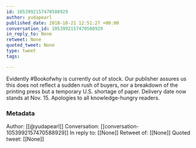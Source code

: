 ```yaml
---
id: 1053992157470588929
author: yudapearl
published_date: 2018-10-21 12:51:27 +00:00
conversation_id: 1053992157470588929
in_reply_to: None
retweet: None
quoted_tweet: None
type: tweet
tags:

---
```


Evidently #Bookofwhy is currently out of stock. Our publisher assures us this does not reflect a sudden rush of buyers, nor a breakdown of the printing press but a temporary U.S. shortage of paper. Delivery date now stands at Nov. 15. Apologies to all knowledge-hungry readers.

### Metadata

Author: [[@yudapearl]]
Conversation: [[conversation-1053992157470588929]]
In reply to: [[None]]
Retweet of: [[None]]
Quoted tweet: [[None]]
